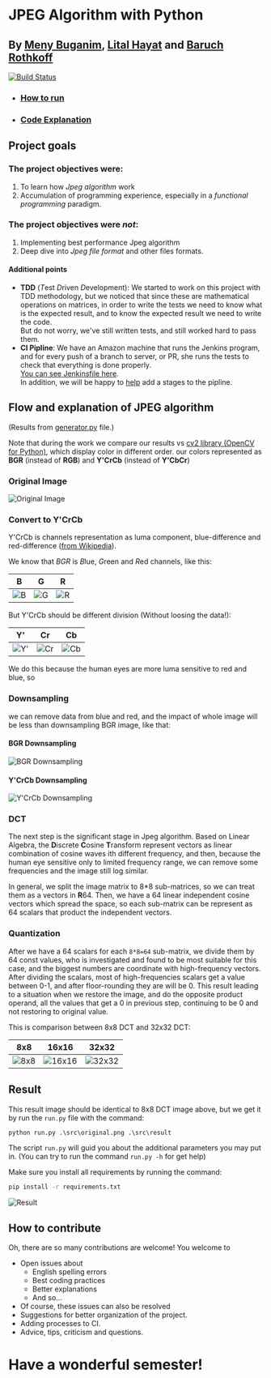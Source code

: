 # JPEG Algorithm with Python

## By [Meny Buganim](https://github.com/MenyBgu), [Lital Hayat](mailto:Litali94@gmail.com) and [Baruch Rothkoff](https://github.com/baruchiro)

[![Build Status](http://54.218.224.31:8080/job/python-JPEG/job/master/badge/icon)](http://54.218.224.31:8080/job/python-JPEG/job/master/)

* ### [How to run](#Result)
* ### [Code Explanation](README.ipynb)

## Project goals

### The project objectives were:

1. To learn how *Jpeg algorithm* work
2. Accumulation of programming experience, especially in a *functional programming* paradigm.

### The project objectives were *not*:

1. Implementing best performance Jpeg algorithm
2. Deep dive into *Jpeg file format* and other files formats.

#### Additional points

* **TDD** (*T*est *D*riven *D*evelopment): We started to work on this project with TDD methodology, but we noticed that since these are mathematical operations on matrices, in order to write the tests we need to know what is the expected result, and to know the expected result we need to write the code.  
 But do not worry, we've still written tests, and still worked hard to pass them.
* **CI Pipline**: We have an Amazon machine that runs the Jenkins program, and for every push of a branch to server, or PR, she runs the tests to check that everything is done properly.  
 [You can see Jenkinsfile here](.github/Jenkinsfile).  
 In addition, we will be happy to [help](https://github.com/jenkins-baruch/python-JPEG/issues?utf8=%E2%9C%93&q=is%3Aissue+is%3Aopen+label%3ACI) add a stages to the pipline.

## Flow and explanation of JPEG algorithm

(Results from [generator.py](generator.py) file.)

Note that during the work we compare our results vs [cv2 library (OpenCV for Python)](https://github.com/skvark/opencv-python), which display color in different order. our colors represented as **BGR** (instead of **RGB**) and **Y'CrCb** (instead of **Y'CbCr**)

### Original Image

![Original Image](src/original_crop.png)

### Convert to Y'CrCb

Y'CrCb is channels representation as luma component, blue-difference and red-difference ([from Wikipedia](https://en.wikipedia.org/wiki/YCbCr)).

We know that *BGR* is  *B*lue, *G*reen and *R*ed channels, like this:

| B | G | R |
|:-: | :-: | :-: |
| ![B](src/channel_b.png) | ![G](src/channel_g.png) | ![R](src/channel_r.png) |

But Y'CrCb should be different division (Without loosing the data!):

| Y' | Cr | Cb |
|:-: | :-: | :-: |
| ![Y'](src/channel_y.png) | ![Cr](src/channel_cr.png) | ![Cb](src/channel_cb.png) |

We do this because the human eyes are more luma sensitive to red and blue, so

### Downsampling

we can remove data from blue and red, and the impact of whole image will be less than downsampling BGR image, like that:

#### BGR Downsampling

![BGR Downsampling](src/bgr_downsapling.png)

#### Y'CrCb Downsampling

![Y'CrCb Downsampling](src/ycrcb_downsapling.png)

### DCT

The next step is the significant stage in Jpeg algorithm. Based on Linear Algebra, the **D**iscrete **C**osine **T**ransform represent vectors as linear combination of cosine waves ith different frequency, and then, because the human eye sensitive only to limited frequency range, we can remove some frequencies and the image still log similar.

In general, we split the image matrix to 8*8 sub-matrices, so we can treat them as a vectors in **R**64. Then, we have a 64 linear independent cosine vectors which spread the space, so each sub-matrix can be represent as 64 scalars that product the independent vectors.

### Quantization

After we have a 64 scalars for each `8*8=64` sub-matrix, we divide them by 64 const values, who is investigated and found to be most suitable for this case, and the biggest numbers are coordinate with high-frequency vectors. After dividing the scalars, most of high-frequencies scalars get a value between 0-1, and after floor-rounding they are will be 0. This result leading to a situation when we restore the image, and do the opposite product operand, all the values that get a 0 in previous step, continuing to be 0 and not restoring to original value.

This is comparison between 8x8 DCT and 32x32 DCT:

| 8x8 | 16x16 | 32x32 |
|:-: | :-: | :-: |
| ![8x8](src/ycrcb_split8_dct.png) | ![16x16](src/ycrcb_split16_dct.png) | ![32x32](src/ycrcb_split32_dct.png) |

## Result

This result image should be identical to 8x8 DCT image above, but we get it by run the `run.py` file with the command:

```cmd
python run.py .\src\original.png .\src\result
```

The script `run.py` will guid you about the additional parameters you may put in. (You can try to run the command `run.py -h` for get help)

Make sure you install all requirements by running the command:

```cmd
pip install -r requirements.txt
```

![Result](src/result.png)

## How to contribute

Oh, there are so many contributions are welcome!
You welcome to

* Open issues about
  * English spelling errors
  * Best coding practices
  * Better explanations
  * And so...
* Of course, these issues can also be resolved
* Suggestions for better organization of the project.
* Adding processes to CI.
* Advice, tips, criticism and questions.


# Have a wonderful semester!
